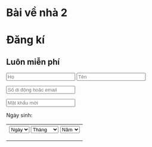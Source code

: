 # Bài về nhà 2
# Đăng kí
## Luôn miễn phí
<form action="/action_page.php">
<input type="text" name="Họ" placeholder="Họ">
<input type="text" name="Tên" placeholder="Tên">
</form>
<form action="/action_page.php">
<input type="text" name="Số di động hoặc email" placeholder="Số di động hoặc email">
</form>
<form action="/action_page.php">
<input type="password" name="Mật khẩu mới" placeholder="Mật khẩu mới">
</form> 
  Ngày sinh:
  </tr>
<table style="width:100%">
  <tr>
  <td>
  <form>
  <select>
  <option value="Ngày">Ngày</option>
  <option value="1">1</option>
  <option value="2">2</option>
  <option value="3">3</option>
  <option value="4">4</option>
  <option value="5">5</option>
  <option value="6">6</option>
  <option value="7">7</option>
  <option value="8">8</option>
  <option value="9">9</option>
  <option value="10">10</option>
  <option value="11">11</option>
  <option value="12">12</option>
  <option value="13">13</option>
  <option value="14">14</option>
  <option value="15">15</option>
  <option value="16">16</option>
  <option value="17">17</option>
  <option value="18">18</option>
  <option value="19">19</option>
  <option value="20">20</option>
  <option value="21">21</option>
  <option value="22">22</option>
  <option value="23">23</option>
  <option value="24">24</option>
  <option value="25">25</option>
  <option value="26">26</option>
  <option value="27">27</option>
  <option value="28">28</option>
  <option value="29">29</option>
  <option value="30">30</option>
  <option value="31">31</option>
</select>
  <select>
  <option value="Tháng">Tháng</option>
  <option value="tháng 1">tháng 1</option>
  <option value="tháng 2">tháng 2</option>
  <option value="tháng 3">tháng 3</option>
  <option value="tháng 4">tháng 4</option>
  <option value="tháng 5">tháng 5</option>
  <option value="tháng 6">tháng 6</option>
  <option value="tháng 7">tháng 7</option>
  <option value="tháng 8">tháng 8</option>
  <option value="tháng 9">tháng 9</option>
  <option value="tháng 10">tháng 10</option>
  <option value="tháng 11">tháng 11</option>
  <option value="tháng 12">tháng 12</option>
  </select>
  <select> 
  <option value="Năm">Năm</option>
  <option value="2017">2017</option>
  <option value="2016">2016</option>
  <option value="2015">2015</option>
  <option value="2014">2014</option>
  <option value="2013">2013</option>
  <option value="2012">2012</option>
  <option value="2011">2011</option>
  <option value="2010">2010</option>
  <option value="2009">2009</option>
  <option value="2008">2008</option>
  <option value="2007">2007</option>
  <option value="2006">2006</option>
  <option value="2005">2005</option>
  <option value="2004">2004</option>
  <option value="2003">2003</option>
  <option value="2002">2002</option>
  <option value="2001">2001</option>
  <option value="2000">2000</option>
  <option value="1999">1999</option>
  <option value="1998">1998</option>
  <option value="1997">1997</option>
  <option value="1996">1996</option>
  <option value="1995">1994</option>
  <option value="1993">1993</option>
  <option value="1992">1992</option>
  <option value="1991">1991</option>
  <option value="1990">1990</option>
  <option value="1989">1989</option>
  <option value="1988">1988</option>
  <option value="1987">1987</option>
  <option value="1986">1986</option>
  <option value="1985">1985</option>
  <option value="1984">1984</option>
  <option value="1983">1983</option>
  <option value="1983">1982</option>
  <option value="1981">1981</option>
  <option value="1980">1980</option>
  <option value="1979">1979</option>
  <option value="1978">1978</option>
  <option value="1977">1977</option>
  <option value="1976">1976</option>
  <option value="1975">1975</option>
  <option value="1974">1974</option>
  <option value="1973">1973</option>
  <option value="1972">1972</option>
  <option value="1971">1971</option>
  <option value="1970">1970</option>
  <option value="1969">1969</option>
  <option value="1968">1968</option>
  <option value="1967">1967</option>
  <option value="1966">1966</option>
  <option value="1965">1965</option>
  <option value="1964">1964</option>
  <option value="1963">1963</option>
  <option value="1962">1962</option>
  <option value="1961">1961</option>
  <option value="1960">1960</option>
  <option value="1959">1959</option>
  <option value="1958">1958</option>
  <option value="1957">1957</option>
  <option value="1956">1956</option>
  <option value="1955">1955</option>
  <option value="1954">1954</option>
  <option value="1953">1953</option>
  <option value="1952">1952</option>
  <option value="1951">1951</option>
  <option value="1950">1950</option>
  <option value="1949">1949</option>
  <option value="1948">1948</option>
  <option value="1947">1947</option>
  <option value="1946">1946</option>
  <option value="1945">1945</option>
  <option value="1944">1944</option>
  <option value="1943">1943</option>
  <option value="1942">1942</option>
  <option value="1941">1941</option>
  <option value="1940">1940</option>
  <option value="1939">1939</option>
  <option value="1938">1938</option>
  <option value="1937">1937</option>
  <option value="1936">1936</option>
  <option value="1935">1935</option>
  <option value="1934">1934</option>
  <option value="1933">1933</option>
  <option value="1932">1932</option>
  <option value="1931">1931</option>
  <option value="1930">1930</option>
  <option value="1929">1929</option>
  <option value="1928">1928</option>
  <option value="1927">1927</option>
  <option value="1926">1926</option>
  <option value="1925">1925</option>
  <option value="1924">1924</option>
  <option value="1923">1923</option>
  <option value="1922">1922</option>
  <option value="1921">1921</option>
  <option value="1920">1920</option>
  <option value="1919">1919</option>
  <option value="1918">1918</option>
  <option value="1917">1917</option>
  <option value="1916">1916</option>
  <option value="1915">1915</option>
  <option value="1914">1914</option>
  <option value="1913">1913</option>
  <option value="1912">1912</option>
  <option value="1911">1911</option>
  <option value="1910">1910</option>
  <option value="1909">1909</option>
  <option value="1908">1908</option>
  <option value="1907">1907</option>
  <option value="1906">1906</option>
  <option value="1905">1905</option>
  </form>
  <a class="mlm _58ms" id="birthday-help" href="#" ajaxify="/help/ajax/reg_birthday/" title="Nhấp chuột để biết thêm thông tin" rel="async" role="button" aria-controls="js_iz" aria-haspopup="true" aria-describedby="js_j0" tabindex="0">
  Tại sao tôi cần cung cấp ngày sinh của mình?</a>
  <form>
  <input type="radio" name="gender" value="Nữ" checked> Nữ
  <input type="radio" name="gender" value="Nam"> Nam<br>
  <input type="submit" value="Tạo tài khoản">
</form>
